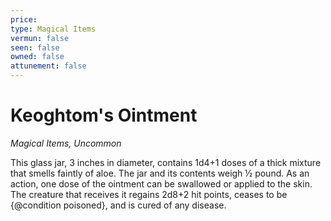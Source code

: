 ```yaml
---
price: 
type: Magical Items
vermun: false
seen: false
owned: false
attunement: false
---
```

# Keoghtom's Ointment

*Magical Items, Uncommon*

This glass jar, 3 inches in diameter, contains 1d4+1 doses of a thick mixture that smells faintly of aloe. The jar and its contents weigh ½ pound. As an action, one dose of the ointment can be swallowed or applied to the skin. The creature that receives it regains 2d8+2 hit points, ceases to be {@condition poisoned}, and is cured of any disease.